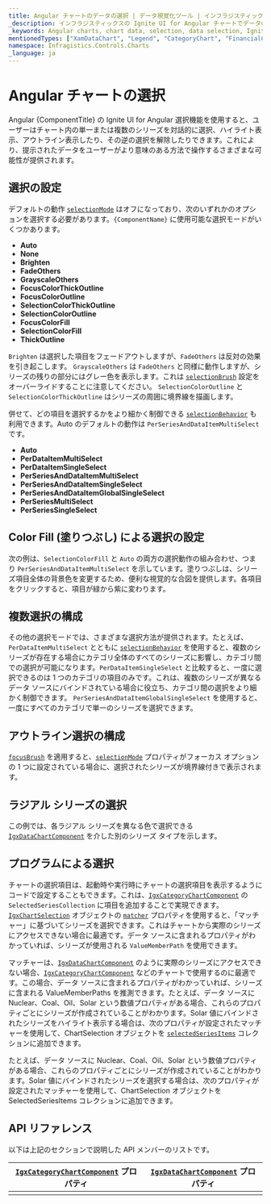 ```yaml
---
title: Angular チャートのデータの選択 | データ視覚化ツール | インフラジスティックス
_description: インフラジスティックスの Ignite UI for Angular チャートでデータの選択をお試しください!
_keywords: Angular charts, chart data, selection, data selection, Ignite UI for Angular, Infragistics, Angular チャート, チャート データ, 選択, データの選択, インフラジスティックス
mentionedTypes: ["XamDataChart", "Legend", "CategoryChart", "FinancialChart", "XamDataLegend", "DataToolTipLayer"]
namespace: Infragistics.Controls.Charts
_language: ja
---
```


# Angular チャートの選択

Angular {ComponentTitle} の Ignite UI for Angular 選択機能を使用すると、ユーザーはチャート内の単一または複数のシリーズを対話的に選択、ハイライト表示、アウトライン表示したり、その逆の選択を解除したりできます。これにより、提示されたデータをユーザーがより意味のある方法で操作するさまざまな可能性が提供されます。

## 選択の設定

デフォルトの動作 [`selectionMode`]({environment:dvApiBaseUrl}/products/ignite-ui-angular/api/docs/typescript/latest/classes/igniteui_angular_charts.igxseriesviewercomponent.html#selectionMode) はオフになっており、次のいずれかのオプションを選択する必要があります。`{ComponentName}` に使用可能な選択モードがいくつかあります。

*   **Auto**
*   **None**
*   **Brighten**
*   **FadeOthers**
*   **GrayscaleOthers**
*   **FocusColorThickOutline**
*   **FocusColorOutline**
*   **SelectionColorThickOutline**
*   **SelectionColorOutline**
*   **FocusColorFill**
*   **SelectionColorFill**
*   **ThickOutline**

`Brighten` は選択した項目をフェードアウトしますが、`FadeOthers` は反対の効果を引き起こします。
`GrayscaleOthers` は `FadeOthers` と同様に動作しますが、シリーズの残りの部分にはグレー色を表示します。これは [`selectionBrush`]({environment:dvApiBaseUrl}/products/ignite-ui-angular/api/docs/typescript/latest/classes/igniteui_angular_charts.igxseriesviewercomponent.html#selectionBrush) 設定をオーバーライドすることに注意してください。
`SelectionColorOutline` と `SelectionColorThickOutline` はシリーズの周囲に境界線を描画します。

併せて、どの項目を選択するかをより細かく制御できる [`selectionBehavior`]({environment:dvApiBaseUrl}/products/ignite-ui-angular/api/docs/typescript/latest/classes/igniteui_angular_charts.igxseriesviewercomponent.html#selectionBehavior) も利用できます。Auto のデフォルトの動作は `PerSeriesAndDataItemMultiSelect` です。

*   **Auto**
*   **PerDataItemMultiSelect**
*   **PerDataItemSingleSelect**
*   **PerSeriesAndDataItemMultiSelect**
*   **PerSeriesAndDataItemSingleSelect**
*   **PerSeriesAndDataItemGlobalSingleSelect**
*   **PerSeriesMultiSelect**
*   **PerSeriesSingleSelect**

## Color Fill (塗りつぶし) による選択の設定

次の例は、`SelectionColorFill` と `Auto` の両方の選択動作の組み合わせ、つまり `PerSeriesAndDataItemMultiSelect` を示しています。塗りつぶしは、シリーズ項目全体の背景色を変更するため、便利な視覚的な合図を提供します。各項目をクリックすると、項目が緑から紫に変わります。

<code-view style="height: 450px" alt="Angular カテゴリ チャートの選択モードの例"
           data-demos-base-url="{environment:dvDemosBaseUrl}"
                    iframe-src="{environment:dvDemosBaseUrl}/charts/category-chart/selection-modes"
                                                 github-src="charts/category-chart/selection-modes">
</code-view>


## 複数選択の構成

その他の選択モードでは、さまざまな選択方法が提供されます。たとえば、`PerDataItemMultiSelect` とともに [`selectionBehavior`]({environment:dvApiBaseUrl}/products/ignite-ui-angular/api/docs/typescript/latest/classes/igniteui_angular_charts.igxseriesviewercomponent.html#selectionBehavior) を使用すると、複数のシリーズが存在する場合にカテゴリ全体のすべてのシリーズに影響し、カテゴリ間での選択が可能になります。`PerDataItemSingleSelect` と比較すると、一度に選択できるのは 1 つのカテゴリの項目のみです。これは、複数のシリーズが異なるデータ ソースにバインドされている場合に役立ち、カテゴリ間の選択をより細かく制御できます。
`PerSeriesAndDataItemGlobalSingleSelect` を使用すると、一度にすべてのカテゴリで単一のシリーズを選択できます。

<code-view style="height: 450px" alt="Angular カテゴリ チャートの選択の複数モードの例"
           data-demos-base-url="{environment:dvDemosBaseUrl}"
                    iframe-src="{environment:dvDemosBaseUrl}/charts/category-chart/selection-multiple-modes"
                                                 github-src="charts/category-chart/selection-multiple-modes">
</code-view>


## アウトライン選択の構成

[`focusBrush`]({environment:dvApiBaseUrl}/products/ignite-ui-angular/api/docs/typescript/latest/classes/igniteui_angular_charts.igxseriesviewercomponent.html#focusBrush) を適用すると、[`selectionMode`]({environment:dvApiBaseUrl}/products/ignite-ui-angular/api/docs/typescript/latest/classes/igniteui_angular_charts.igxseriesviewercomponent.html#selectionMode) プロパティがフォーカス オプションの 1 つに設定されている場合に、選択されたシリーズが境界線付きで表示されます。

## ラジアル シリーズの選択

この例では、各ラジアル シリーズを異なる色で選択できる [`IgxDataChartComponent`]({environment:dvApiBaseUrl}/products/ignite-ui-angular/api/docs/typescript/latest/classes/igniteui_angular_charts.igxdatachartcomponent.html) を介した別のシリーズ タイプを示します。

<code-view style="height: 450px" alt="Angular ラジアル縦棒チャートの複数モード選択の例"
           data-demos-base-url="{environment:dvDemosBaseUrl}"
                    iframe-src="{environment:dvDemosBaseUrl}/charts/data-chart/radial-column-chart-selection"
                                                 github-src="charts/data-chart/radial-column-chart-selection">
</code-view>


## プログラムによる選択

チャートの選択項目は、起動時や実行時にチャートの選択項目を表示するようにコードで設定することもできます。これは、[`IgxCategoryChartComponent`]({environment:dvApiBaseUrl}/products/ignite-ui-angular/api/docs/typescript/latest/classes/igniteui_angular_charts.igxcategorychartcomponent.html) の `SelectedSeriesCollection` に項目を追加することで実現できます。[`IgxChartSelection`]({environment:dvApiBaseUrl}/products/ignite-ui-angular/api/docs/typescript/latest/classes/igniteui_angular_charts.igxchartselection.html) オブジェクトの [`matcher`]({environment:dvApiBaseUrl}/products/ignite-ui-angular/api/docs/typescript/latest/classes/igniteui_angular_charts.igxchartselection.html#matcher) プロパティを使用すると、「マッチャー」に基づいてシリーズを選択できます。これはチャートから実際のシリーズにアクセスできない場合に最適です。データ ソースに含まれるプロパティがわかっていれば、シリーズが使用される `ValueMemberPath` を使用できます。

マッチャーは、[`IgxDataChartComponent`]({environment:dvApiBaseUrl}/products/ignite-ui-angular/api/docs/typescript/latest/classes/igniteui_angular_charts.igxdatachartcomponent.html) のように実際のシリーズにアクセスできない場合、[`IgxCategoryChartComponent`]({environment:dvApiBaseUrl}/products/ignite-ui-angular/api/docs/typescript/latest/classes/igniteui_angular_charts.igxcategorychartcomponent.html) などのチャートで使用するのに最適です。この場合、データ ソースに含まれるプロパティがわかっていれば、シリーズに含まれる ValueMemberPaths を推測できます。たとえば、データ ソースに Nuclear、Coal、Oil、Solar という数値プロパティがある場合、これらのプロパティごとにシリーズが作成されていることがわかります。Solar 値にバインドされたシリーズをハイライト表示する場合は、次のプロパティが設定されたマッチャーを使用して、ChartSelection オブジェクトを [`selectedSeriesItems`]({environment:dvApiBaseUrl}/products/ignite-ui-angular/api/docs/typescript/latest/classes/igniteui_angular_charts.igxseriesviewercomponent.html#selectedSeriesItems) コレクションに追加できます。

たとえば、データ ソースに Nuclear、Coal、Oil、Solar という数値プロパティがある場合、これらのプロパティごとにシリーズが作成されていることがわかります。Solar 値にバインドされたシリーズを選択する場合は、次のプロパティが設定されたマッチャーを使用して、ChartSelection オブジェクトを SelectedSeriesItems コレクションに追加できます。

<code-view style="height: 500px" alt="Angular 選択マッチャー"
           data-demos-base-url="{environment:dvDemosBaseUrl}"
                    iframe-src="{environment:dvDemosBaseUrl}/charts/category-chart/selection-matcher"
                                                 github-src="charts/category-chart/selection-matcher">
</code-view>


## API リファレンス

以下は上記のセクションで説明した API メンバーのリストです。

| [`IgxCategoryChartComponent`]({environment:dvApiBaseUrl}/products/ignite-ui-angular/api/docs/typescript/latest/classes/igniteui_angular_charts.igxcategorychartcomponent.html) プロパティ                    | [`IgxDataChartComponent`]({environment:dvApiBaseUrl}/products/ignite-ui-angular/api/docs/typescript/latest/classes/igniteui_angular_charts.igxdatachartcomponent.html) プロパティ |
| ----------------------------------------------|---------------------------|
|                                               |                           |
